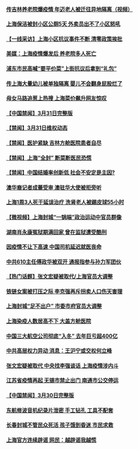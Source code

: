 #### [传吉林养老院爆疫情 年迈老人被迁往异地隔离（视频）](../pages/prog204/a103388661.md) 
#### [上海保洁被封小区公厕5天 外卖员出不了小区怒吼](../pages/prog204/a103388607.md) 
#### [【一线采访】上海小区抗议事件不断 清零政策挨批](../pages/prog204/a103388610.md) 
#### [美媒：上海疫情爆发后 养老院多人死亡](../pages/prog204/a103388574.md) 
#### [浦东市民高喊“要平价菜”上街抗议后拿到“礼包”](../pages/prog204/a103388366.md) 
#### [传上海大量幼儿被单独隔离 婴儿不会翻身屁股烂了](../pages/prog204/a103388536.md) 
#### [母女马路追葱上热搜 上海菜价飙升网友惊叹](../pages/prog204/a103388487.md) 
#### [【中国禁闻】3月31日完整版](../pages/prog204/a103388513.md) 
#### [【禁闻】3月31日维权动态](../pages/prog204/a103388467.md) 
#### [【禁闻】医护紧缺 吉林方舱医院患者自尽](../pages/prog204/a103388463.md) 
#### [【禁闻】上海“全封” 断菜断医民恐慌](../pages/prog204/a103388469.md) 
#### [【禁闻】中国结婚率创新低 社会不安定是主因?](../pages/prog204/a103388465.md) 
#### [澳华裔记者成蕾受审 澳驻华大使被拒旁听](../pages/prog204/a103388442.md) 
#### [上海1周3人死于延误治疗 洗肾老人被踢皮球55小时](../pages/prog204/a103388445.md) 
#### [【微视频】上海封城“一锅端”政治运动中官员群像](../pages/prog204/a103388436.md) 
#### [湖南肖永康冤狱期满回家 曾在监狱遭受酷刑](../pages/prog204/a103386658.md) 
#### [因疫情不让下高速 中国司机延迟就医丧命](../pages/prog204/a103388260.md) 
#### [中共610主任傅政华被双开 通报指参与孙力军团伙](../pages/prog204/a103388226.md) 
#### [【热门话题】张文宏疑被取代/上海官员大调整](../pages/prog204/a103388303.md) 
#### [铁链女案被打压之际 李克强再斥拐卖人口伤天害理](../pages/prog204/a103388347.md) 
#### [上海封城“足不出户” 市委市府官员大调整](../pages/prog204/a103388313.md) 
#### [上海染疫人数居高不下  大盖方舱医院](../pages/prog204/a103388277.md) 
#### [中国三大航空公司彻底“入冬” 去年巨亏超400亿](../pages/prog204/a103388152.md) 
#### [中共高层权力异动 消息：王沪宁或交权何立峰](../pages/prog204/a103388181.md) 
#### [张文宏疑被取代 中央找李强谈话 上海疫情涉内斗](../pages/prog204/a103388154.md) 
#### [江苏省疫情再起 无锡市禁止出门 南通市公交停运](../pages/prog204/a103387978.md) 
#### [【中国禁闻】3月30日完整版](../pages/prog204/a103387575.md) 
#### [东航修波音机纪录片泄密 手工钻孔 工具不配套](../pages/prog204/a103387995.md) 
#### [长春封城不管民众死活 孩子饿到昏迷 市民求救](../pages/prog204/a103387857.md) 
#### [上海官方连续辟谣 网民：越辟谣我越慌](../pages/prog204/a103387993.md) 
